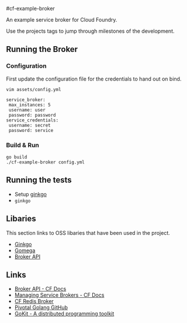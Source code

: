 #cf-example-broker

An example service broker for Cloud Foundry. 

Use the projects tags to jump through milestones of the development. 

## Running the Broker

### Configuration

First update the configuration file for the credentials to hand out on bind.

```
vim assets/config.yml

```

```
service_broker:
 max_instances: 5
 username: user
 password: password
service_credentials:
 username: secret
 password: service
```

### Build & Run

```
go build
./cf-example-broker config.yml
```

## Running the tests


- Setup [ginkgo](https://onsi.github.io/ginkgo/#getting-ginkgo)
- `ginkgo`

## Libaries

This section links to OSS libaries that have been used in the project.

- [Ginkgo](https://onsi.github.io/ginkgo) 
- [Gomega](https://onsi.github.io/gomega)
- [Broker API](https://github.com/pivotal-cf/brokerapi)

## Links

- [Broker API - CF Docs](https://docs.cloudfoundry.org/services/api.html)
- [Managing Service Brokers - CF Docs](https://docs.cloudfoundry.org/services/managing-service-brokers.html)
- [CF Redis Broker](https://github.com/pivotal-cf/cf-redis-broker)
- [Pivotal Golang GitHub](https://github.com/pivotal-golang)
- [GoKit - A distributed programming toolkit](https://github.com/go-kit/kit)